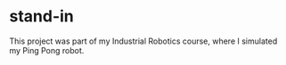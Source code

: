 # stand-in

This project was part of my Industrial Robotics course, where I simulated my Ping Pong robot.
